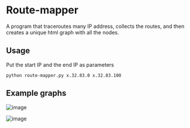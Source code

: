 # Route-mapper

A program that traceroutes many IP address, collects the routes, and then creates a unique html graph with all the nodes.

## Usage
Put the start IP and the end IP as parameters

 `python route-mapper.py x.32.83.0 x.32.83.100`

## Example graphs

![image](https://github.com/stratosphereips/route-mapper/assets/2458867/6644cc26-a7ae-4af6-816d-9e7aed5c5f99)


![image](https://github.com/stratosphereips/route-mapper/assets/2458867/508ce068-5fb0-4fb1-9b27-3dfc29c67a4c)
